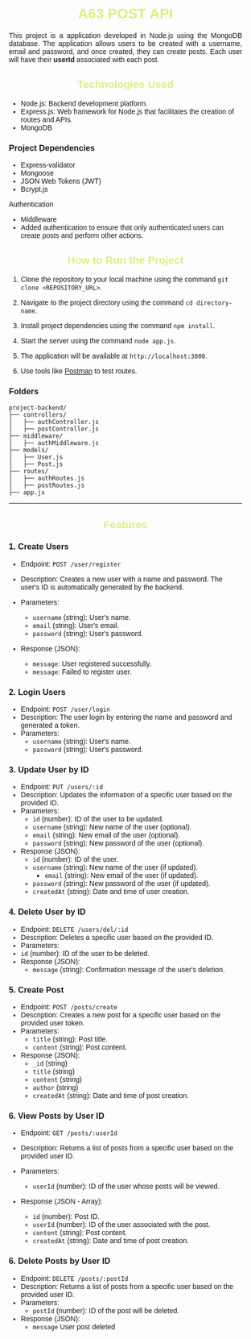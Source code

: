 <div style=" padding: 20px; font-family:  Helvetica, sans-serif;">

  <h1 style ="text-align: center; color:#DBEF80; font-weight: bold">A63 POST API</h1>
    
<p style ="text-align: justify;"> This project is a application developed in Node.js using the MongoDB database. The application allows users to be created with a username, email and password, and once created, they can create posts. Each user will have their <span style="font-weight:bold"> userId</span> associated with each post.
</p>

<h2 style ="text-align: center; color: #DBEF80;"> Technologies Used </h2>

- Node.js: Backend development platform.
- Express.js: Web framework for Node.js that facilitates the creation of routes and APIs.
- MongoDB

### Project Dependencies

- Express-validator
- Mongoose
- JSON Web Tokens (JWT)
- Bcrypt.js

Authentication

- Middleware
- Added authentication to ensure that only authenticated users can create posts and perform other actions.

<h2 style ="text-align: center; color: #DBEF80;"> How to Run the Project</h2>

1. Clone the repository to your local machine using the command `git clone <REPOSITORY_URL>`.

2. Navigate to the project directory using the command `cd directory-name`.

3. Install project dependencies using the command `npm install`.

4. Start the server using the command `node app.js`.

5. The application will be available at `http://localhost:3000`.

6. Use tools like [Postman](https://www.postman.com/) to test routes.

### Folders

```
project-backend/
├── controllers/
│   ├── authController.js
│   ├── postController.js
├── middleware/
│   ├── authMiddleware.js
├── models/
│   ├── User.js
│   ├── Post.js
├── routes/
│   ├── authRoutes.js
│   ├── postRoutes.js
├── app.js
```

---

<h2 style ="text-align: center; color: #DBEF80;"> Features</h2>

### 1. Create Users

- Endpoint: `POST /user/register`
- Description: Creates a new user with a name and password. The user's ID is automatically generated by the backend.
- Parameters:

  - `username` (string): User's name.
  - `email` (string): User's email.
  - `password` (string): User's password.

- Response (JSON):
  - `message`: User registered successfully.
  - `message`: Failed to register user.

### 2. Login Users

- Endpoint: `POST /user/login`
- Description: The user login by entering the name and password and generated a token.
- Parameters:
  - `username` (string): User's name.
  - `password` (string): User's password.

### 3. Update User by ID

- Endpoint: `PUT /users/:id`
- Description: Updates the information of a specific user based on the provided ID.
- Parameters:
  - `id` (number): ID of the user to be updated.
  - `username` (string): New name of the user (optional).
  - `email` (string): New email of the user (optional).
  - `password` (string): New password of the user (optional).
- Response (JSON):
  - `id` (number): ID of the user.
  - `username` (string): New name of the user (if updated).
    - `email` (string): New email of the user (if updated).
  - `password` (string): New password of the user (if updated).
  - `createdAt` (string): Date and time of user creation.

### 4. Delete User by ID

- Endpoint: `DELETE /users/del/:id`
- Description: Deletes a specific user based on the provided ID.
- Parameters:
- `id` (number): ID of the user to be deleted.
- Response (JSON):
  - `message` (string): Confirmation message of the user's deletion.

### 5. Create Post

- Endpoint: `POST /posts/create`
- Description: Creates a new post for a specific user based on the provided user token.
- Parameters:
  - `title` (string): Post title.
  - `content` (string): Post content.
- Response (JSON):
  - `_id` (string)
  - `title` (string)
  - `content` (string)
  - `author` (string)
  - `createdAt` (string): Date and time of post creation.

### 6. View Posts by User ID

- Endpoint: `GET /posts/:userId`
- Description: Returns a list of posts from a specific user based on the provided user ID.
- Parameters:
  - `userId` (number): ID of the user whose posts will be viewed.
- Response (JSON - Array):

  - `id` (number): Post ID.
  - `userId` (number): ID of the user associated with the post.
  - `content` (string): Post content.
  - `createdAt` (string): Date and time of post creation.

### 6. Delete Posts by User ID

- Endpoint: `DELETE /posts/:postId`
- Description: Returns a list of posts from a specific user based on the provided user ID.
- Parameters:
  - `postId` (number): ID of the post will be deleted.
- Response (JSON):
  - `message` User post deleted

</div>
